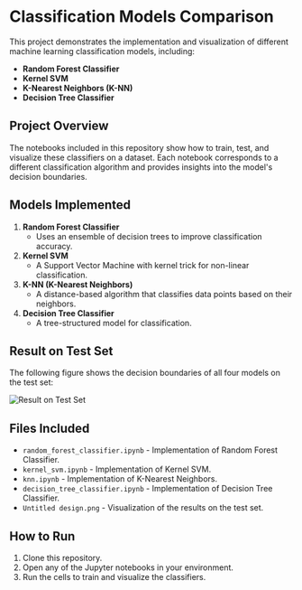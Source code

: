 
# Classification Models Comparison

This project demonstrates the implementation and visualization of different machine learning classification models, including:

- **Random Forest Classifier**
- **Kernel SVM**
- **K-Nearest Neighbors (K-NN)**
- **Decision Tree Classifier**

## Project Overview

The notebooks included in this repository show how to train, test, and visualize these classifiers on a dataset. 
Each notebook corresponds to a different classification algorithm and provides insights into the model's decision boundaries.

## Models Implemented

1. **Random Forest Classifier**
   - Uses an ensemble of decision trees to improve classification accuracy.
2. **Kernel SVM**
   - A Support Vector Machine with kernel trick for non-linear classification.
3. **K-NN (K-Nearest Neighbors)**
   - A distance-based algorithm that classifies data points based on their neighbors.
4. **Decision Tree Classifier**
   - A tree-structured model for classification.

## Result on Test Set

The following figure shows the decision boundaries of all four models on the test set:

![Result on Test Set](Untitled%20design.png)

## Files Included

- `random_forest_classifier.ipynb` - Implementation of Random Forest Classifier.
- `kernel_svm.ipynb` - Implementation of Kernel SVM.
- `knn.ipynb` - Implementation of K-Nearest Neighbors.
- `decision_tree_classifier.ipynb` - Implementation of Decision Tree Classifier.
- `Untitled design.png` - Visualization of the results on the test set.

## How to Run

1. Clone this repository.
2. Open any of the Jupyter notebooks in your environment.
3. Run the cells to train and visualize the classifiers.

